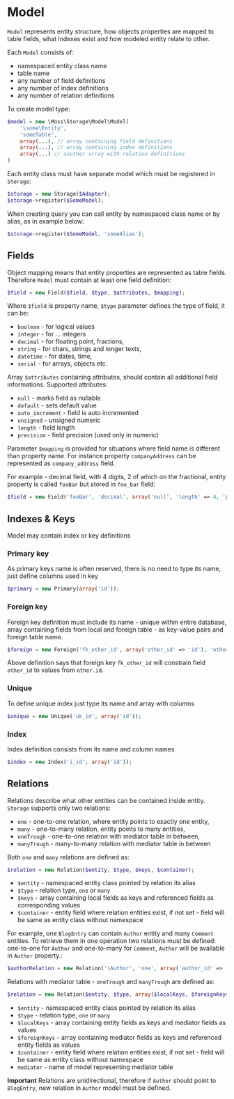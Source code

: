 # Model

`Model` represents entity structure, how objects properties are mapped to table fields, what indexes exist and how modeled entity relate to other.

Each `Model` consists of:

 * namespaced entity class name
 * table name
 * any number of field definitions
 * any number of index definitions
 * any number of relation definitions

To create model type:

```php
$model = new \Moss\Storage\Model\Model(
	'\some\Entity',
	'someTable',
	array(...), // array containing field definitions
	array(...), // array containing index definitions
	array(...) // another array with relation definitions
)
```

Each entity class must have separate model which must be registered in `Storage`:

```php
$storage = new Storage($Adapter);
$storage->register($SomeModel);
```

When creating query you can call entity by namespaced class name or by alias, as in example below:

```php
$storage->register($SomeModel, 'someAlias');
```

## Fields

Object mapping means that entity properties are represented as table fields.
Therefore `Model` must contain at least one field definition:

```php
$field = new Field($field, $type, $attributes, $mapping);
```

Where `$field` is property name, `$type` parameter defines the type of field, it can be:

 * `boolean` - for logical values
 * `integer` - for ... integers
 * `decimal` - for floating point, fractions,
 * `string` - for chars, strings and longer texts,
 * `datetime` - for dates, time,
 * `serial` - for arrays, objects etc.

Array `$attributes` containing attributes, should contain all additional field informations.
Supported attributes:

  * `null` - marks field as nullable
  * `default` - sets default value
  * `auto_increment` - field is auto incremented
  * `unsigned` - unsigned numeric
  * `length` - field length
  * `precision` - field precision (used only in numeric)

Parameter `$mapping` is provided for situations where field name is different than property name.
For instance property `companyAddress` can be represented as `company_address` field.

For example - decimal field, with 4 digits, 2 of which on the fractional, entity property is called `fooBar` but stored in `foo_bar` field:

```php
$field = new Field('fooBar', 'decimal', array('null', 'length' => 4, 'precision' => 2), 'foo_bar');
```

## Indexes & Keys

Model may contain index or key definitions

### Primary key

As primary keys name is often reserved, there is no need to type its name, just define columns used in key

```php
$primary = new Primary(array('id'));
```

### Foreign key

Foreign key definition must include its name - unique within entire database, array containing fields from local and foreign table - as key-value pairs and foreign table name.

```php
$foreign = new Foreign('fk_other_id', array('other_id' => 'id'), 'other');
```

Above definition says that foreign key `fk_other_id` will constrain field `other_id` to values from `other.id`.

### Unique

To define unique index just type its name and array with columns

```php
$unique = new Unique('uk_id', array('id'));
```

### Index

Index definition consists from its name and column names

```php
$index = new Index('i_id', array('id'));
```

## Relations

Relations describe what other entities can be contained inside entity.
`Storage` supports only two relations:

 * `one` - one-to-one relation, where entity points to exactly one entity,
 * `many` - one-to-many relation, entity points to many entities,
 * `oneTrough` - one-to-one relation with mediator table in between,
 * `manyTrough` - many-to-many relation with mediator table in between

Both `one` and `many` relations are defined as:

```php
$relation = new Relation($entity, $type, $keys, $container);
```

 * `$entity` - namespaced entity class pointed by relation its alias
 * `$type` - relation type, `one` or `many`
 * `$keys` - array containing local fields as keys and referenced fields as corresponding values
 * `$container` - entity field where relation entities exist, if not set - field will be same as entity class without namespace

For example, one `BlogEntry` can contain `Author` entity and many `Comment` entities.
To retrieve them in one operation two relations must be defined: one-to-one for `Author` and one-to-many for `Comment`, `Author` will be available in `Author` property.:

```php
$authorRelation = new Relation('\Author', 'one', array('author_id' => 'id'));
```

Relations with mediator table - `oneTrough` and `manyTrough` are defined as:

```php
$relation = new Relation($entity, $type, array($localKeys, $foreignKeys), $container, $mediator);
```

 * `$entity` - namespaced entity class pointed by relation its alias
 * `$type` - relation type, `one` or `many`
 * `$localKeys` - array containing entity fields as keys and mediator fields as values
 * `$foreignKeys` - array containing mediator fields as keys and referenced entity fields as values
 * `$container` - entity field where relation entities exist, if not set - field will be same as entity class without namespace
 * `mediator` - name of model representing mediator table

**Important**
Relations are unidirectional, therefore if `Author` should point to `BlogEntry`, new relation in `Author` model must be defined.